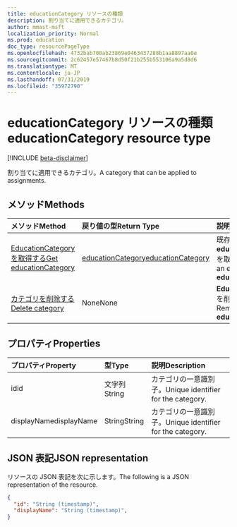 ```yaml
---
title: educationCategory リソースの種類
description: 割り当てに適用できるカテゴリ。
author: mmast-msft
localization_priority: Normal
ms.prod: education
doc_type: resourcePageType
ms.openlocfilehash: 4732bab700ab23869e0463437288b1aa8897aa0e
ms.sourcegitcommit: 2c62457e57467b8d50f21b255b553106a9a5d8d6
ms.translationtype: MT
ms.contentlocale: ja-JP
ms.lasthandoff: 07/31/2019
ms.locfileid: "35972790"
---
```

# <a name="educationcategory-resource-type"></a><span data-ttu-id="6f039-103">educationCategory リソースの種類</span><span class="sxs-lookup"><span data-stu-id="6f039-103">educationCategory resource type</span></span>

[!INCLUDE [beta-disclaimer](../../includes/beta-disclaimer.md)]

<span data-ttu-id="6f039-104">割り当てに適用できるカテゴリ。</span><span class="sxs-lookup"><span data-stu-id="6f039-104">A category that can be applied to assignments.</span></span>


## <a name="methods"></a><span data-ttu-id="6f039-105">メソッド</span><span class="sxs-lookup"><span data-stu-id="6f039-105">Methods</span></span>

| <span data-ttu-id="6f039-106">メソッド</span><span class="sxs-lookup"><span data-stu-id="6f039-106">Method</span></span>           | <span data-ttu-id="6f039-107">戻り値の型</span><span class="sxs-lookup"><span data-stu-id="6f039-107">Return Type</span></span>    |<span data-ttu-id="6f039-108">説明</span><span class="sxs-lookup"><span data-stu-id="6f039-108">Description</span></span>|
|:---------------|:--------|:----------|
|[<span data-ttu-id="6f039-109">EducationCategory を取得する</span><span class="sxs-lookup"><span data-stu-id="6f039-109">Get educationCategory</span></span>](../api/educationcategory-get.md) | [<span data-ttu-id="6f039-110">educationCategory</span><span class="sxs-lookup"><span data-stu-id="6f039-110">educationCategory</span></span>](educationcategory.md) | <span data-ttu-id="6f039-111">既存の**educationCategory**を取得します。</span><span class="sxs-lookup"><span data-stu-id="6f039-111">Get an existing **educationCategory**.</span></span>|
|[<span data-ttu-id="6f039-112">カテゴリを削除する</span><span class="sxs-lookup"><span data-stu-id="6f039-112">Delete category</span></span>](../api/educationcategory-delete.md) | <span data-ttu-id="6f039-113">None</span><span class="sxs-lookup"><span data-stu-id="6f039-113">None</span></span> | <span data-ttu-id="6f039-114">**EducationCategory**を削除します。</span><span class="sxs-lookup"><span data-stu-id="6f039-114">Remove an **educationCategory**.</span></span>|


## <a name="properties"></a><span data-ttu-id="6f039-115">プロパティ</span><span class="sxs-lookup"><span data-stu-id="6f039-115">Properties</span></span>
| <span data-ttu-id="6f039-116">プロパティ</span><span class="sxs-lookup"><span data-stu-id="6f039-116">Property</span></span>     | <span data-ttu-id="6f039-117">型</span><span class="sxs-lookup"><span data-stu-id="6f039-117">Type</span></span>   |<span data-ttu-id="6f039-118">説明</span><span class="sxs-lookup"><span data-stu-id="6f039-118">Description</span></span>|
|:---------------|:--------|:----------|
|<span data-ttu-id="6f039-119">id</span><span class="sxs-lookup"><span data-stu-id="6f039-119">id</span></span>|<span data-ttu-id="6f039-120">文字列</span><span class="sxs-lookup"><span data-stu-id="6f039-120">String</span></span>|<span data-ttu-id="6f039-121">カテゴリの一意識別子。</span><span class="sxs-lookup"><span data-stu-id="6f039-121">Unique identifier for the category.</span></span>|
|<span data-ttu-id="6f039-122">displayName</span><span class="sxs-lookup"><span data-stu-id="6f039-122">displayName</span></span>|<span data-ttu-id="6f039-123">String</span><span class="sxs-lookup"><span data-stu-id="6f039-123">String</span></span>|<span data-ttu-id="6f039-124">カテゴリの一意識別子。</span><span class="sxs-lookup"><span data-stu-id="6f039-124">Unique identifier for the category.</span></span>|

## <a name="json-representation"></a><span data-ttu-id="6f039-125">JSON 表記</span><span class="sxs-lookup"><span data-stu-id="6f039-125">JSON representation</span></span>

<span data-ttu-id="6f039-126">リソースの JSON 表記を次に示します。</span><span class="sxs-lookup"><span data-stu-id="6f039-126">The following is a JSON representation of the resource.</span></span>

<!-- {
  "blockType": "resource",
  "optionalProperties": [

  ],
  "@odata.type": "microsoft.graph.educationCategory"
}-->

```json
{
  "id": "String (timestamp)",
  "displayName": "String (timestamp)",
}

```

<!-- uuid: 8fcb5dbc-d5aa-4681-8e31-b001d5168d79
2015-10-25 14:57:30 UTC -->
<!--
{
  "type": "#page.annotation",
  "description": "educationCategory resource",
  "keywords": "",
  "section": "documentation",
  "tocPath": "",
  "suppressions": []
}
-->
